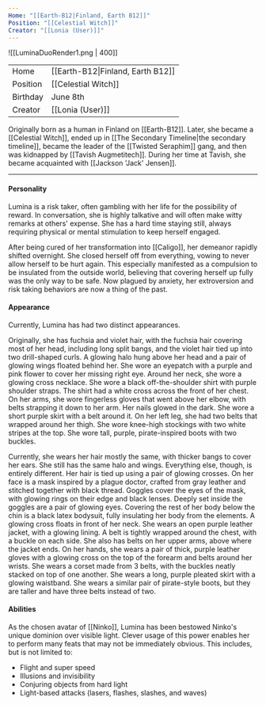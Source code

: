 ```yaml
---
Home: "[[Earth-B12|Finland, Earth B12]]"
Position: "[[Celestial Witch]]"
Creator: "[[Lonia (User)]]"
---
```

![[LuminaDuoRender1.png | 400]]

|          |                                   |
| -------- | --------------------------------- |
| Home     | [[Earth-B12\|Finland, Earth B12]] |
| Position | [[Celestial Witch]]               |
| Birthday | June 8th                          |
| Creator  | [[Lonia (User)]]                         |

Originally born as a human in Finland on [[Earth-B12]]. Later, she became a [[Celestial Witch]], ended up in [[The Secondary Timeline|the secondary timeline]], became the leader of the [[Twisted Seraphim]] gang, and then was kidnapped by [[Tavish Augmetitech]]. During her time at Tavish, she became acquainted with [[Jackson 'Jack' Jensen]].

--- 
#### Personality
Lumina is a risk taker, often gambling with her life for the possibility of reward. In conversation, she is highly talkative and will often make witty remarks at others' expense. She has a hard time staying still, always requiring physical or mental stimulation to keep herself engaged.

After being cured of her transformation into [[Caligo]], her demeanor rapidly shifted overnight. She closed herself off from everything, vowing to never allow herself to be hurt again. This especially manifested as a compulsion to be insulated from the outside world, believing that covering herself up fully was the only way to be safe. Now plagued by anxiety, her extroversion and risk taking behaviors are now a thing of the past.

#### Appearance
Currently, Lumina has had two distinct appearances.
 
Originally, she has fuchsia and violet hair, with the fuchsia hair covering most of her head, including long split bangs, and the violet hair tied up into two drill-shaped curls. A glowing halo hung above her head and a pair of glowing wings floated behind her. She wore an eyepatch with a purple and pink flower to cover her missing right eye. 
Around her neck, she wore a glowing cross necklace. She wore a black off-the-shoulder shirt with purple shoulder straps. The shirt had a white cross across the front of her chest. On her arms, she wore fingerless gloves that went above her elbow, with belts strapping it down to her arm. Her nails glowed in the dark. She wore a short purple skirt with a belt around it. On her left leg, she had two belts that wrapped around her thigh. She wore knee-high stockings with two white stripes at the top. She wore tall, purple, pirate-inspired boots with two buckles. 

Currently, she wears her hair mostly the same, with thicker bangs to cover her ears. She still has the same halo and wings. Everything else, though, is entirely different. Her hair is tied up using a pair of glowing crosses. On her face is a mask inspired by a plague doctor, crafted from gray leather and stitched together with black thread. Goggles cover the eyes of the mask, with glowing rings on their edge and black lenses. Deeply set inside the goggles are a pair of glowing eyes. Covering the rest of her body below the chin is a black latex bodysuit, fully insulating her body from the elements. A glowing cross floats in front of her neck. She wears an open purple leather jacket, with a glowing lining. A belt is tightly wrapped around the chest, with a buckle on each side. She also has belts on her upper arms, above where the jacket ends. On her hands, she wears a pair of thick, purple leather gloves with a glowing cross on the top of the forearm and belts around her wrists. She wears a corset made from 3 belts, with the buckles neatly stacked on top of one another. She wears a long, purple pleated skirt with a glowing waistband. She wears a similar pair of pirate-style boots, but they are taller and have three belts instead of two.

#### Abilities
As the chosen avatar of [[Ninko]], Lumina has been bestowed Ninko's unique dominion over visible light. Clever usage of this power enables her to perform many feats that may not be immediately obvious. This includes, but is not limited to:  
- Flight and super speed
- Illusions and invisibility
- Conjuring objects from hard light
- Light-based attacks (lasers, flashes, slashes, and waves)
